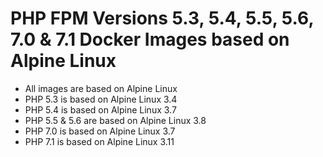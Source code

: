 # PHP FPM Versions 5.3, 5.4, 5.5, 5.6, 7.0 & 7.1 Docker Images based on Alpine Linux

* All images are based on Alpine Linux
* PHP 5.3 is based on Alpine Linux 3.4
* PHP 5.4 is based on Alpine Linux 3.7
* PHP 5.5 & 5.6 are based on Alpine Linux 3.8
* PHP 7.0 is based on Alpine Linux 3.7
* PHP 7.1 is based on Alpine Linux 3.11